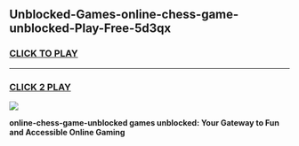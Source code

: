 
## Unblocked-Games-online-chess-game-unblocked-Play-Free-5d3qx
<h3>
<a href="https://premium76.site?title=online-chess-game-unblocked&ref=18A1">CLICK TO PLAY</a></h3>
<hr>

<h3>
<a href="https://premium76.site?title=online-chess-game-unblocked&ref=18A1">CLICK 2 PLAY</a>
  
</h3>

<a href="https://premium76.site?title=online-chess-game-unblocked&ref=18A1"><img src="https://clearcache.store/games.png"></a>


**online-chess-game-unblocked games unblocked: Your Gateway to Fun and Accessible Online Gaming**
